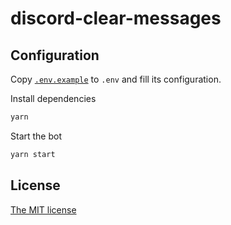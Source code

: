 # discord-clear-messages
## Configuration
Copy [`.env.example`](./.env.example) to `.env` and fill its configuration.

Install dependencies
```sh
yarn
```

Start the bot
```sh
yarn start
```

## License
[The MIT license](./LICENSE)
